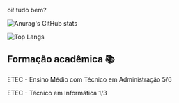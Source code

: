 oi! tudo bem?

![Anurag's GitHub stats](https://github-readme-stats.vercel.app/api?username=AgathaCristiny27&show_icons=true&theme=chartreuse-blue)

![Top Langs](https://github-readme-stats.vercel.app/api/top-langs/?username=AgathaCristiny27&hide&theme=chartreuse-blue)

## Formação acadêmica 📚

ETEC - Ensino Médio com Técnico em Administração 5/6

ETEC - Técnico em Informática 1/3
